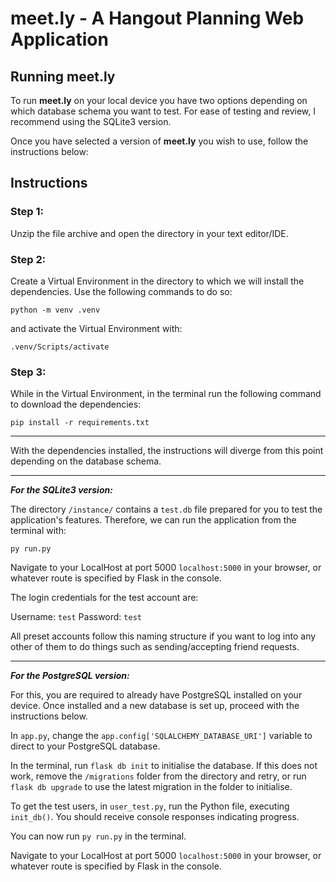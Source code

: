 # **meet.ly** - A Hangout Planning Web Application

## Running meet.ly
To run **meet.ly** on your local device you have two options depending on which database schema you want to test. For ease of testing and review, I recommend using the SQLite3 version.

Once you have selected a version of **meet.ly** you wish to use, follow the instructions below:

## Instructions

### Step 1:
Unzip the file archive and open the directory in your text editor/IDE.

### Step 2:
Create a Virtual Environment in the directory to which we will install the dependencies. Use the following commands to do so:

`python -m venv .venv`

and activate the Virtual Environment with:

`.venv/Scripts/activate`

### Step 3:
While in the Virtual Environment, in the terminal run the following command to download the dependencies: 

`pip install -r requirements.txt`

---

With the dependencies installed, the instructions will diverge from this point depending on the database schema.

---

***For the SQLite3 version:***

The directory `/instance/` contains a `test.db` file prepared for you to test the application's features. Therefore, we can run the application from the terminal with:

`py run.py`

Navigate to your LocalHost at port 5000 `localhost:5000` in your browser, or whatever route is specified by Flask in the console.

The login credentials for the test account are:

Username: `test` Password: `test`

All preset accounts follow this naming structure if you want to log into any other of them to do things such as sending/accepting friend requests.

---

***For the PostgreSQL version:***

For this, you are required to already have PostgreSQL installed on your device. Once installed and a new database is set up, proceed with the instructions below.

In `app.py`, change the `app.config['SQLALCHEMY_DATABASE_URI']` variable to direct to your PostgreSQL database.

In the terminal, run `flask db init` to initialise the database. If this does not work, remove the `/migrations` folder from the directory and retry, or run `flask db upgrade` to use the latest migration in the folder to initialise.

To get the test users, in `user_test.py`, run the Python file, executing `init_db()`. You should receive console responses indicating progress.

You can now run `py run.py` in the terminal.

Navigate to your LocalHost at port 5000 `localhost:5000` in your browser, or whatever route is specified by Flask in the console.

